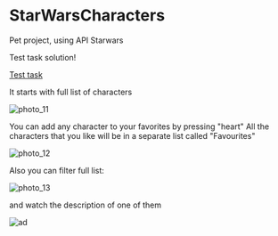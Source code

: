 # StarWarsCharacters
Pet project, using API Starwars

Test task solution!

[Test task](https://user-images.githubusercontent.com/72276469/156880603-cbeb45cc-e5e3-4141-802c-401f11dd30c0.jpg)

It starts with full list of characters

![photo_11](https://user-images.githubusercontent.com/72276469/159562265-e9741f92-60cd-4343-9923-a79c51661664.jpg)

You can add any character to your favorites by pressing "heart"
All the characters that you like will be in a separate list called "Favourites"

![photo_12](https://user-images.githubusercontent.com/72276469/159564887-4d36bd0c-41e9-48ab-92dd-9596f8c11a03.jpg)

Also you can filter full list:

![photo_13](https://user-images.githubusercontent.com/72276469/159565009-929a6b59-21cc-4b9b-85a2-308831b85352.jpg)

and watch the description of one of them

![ad](https://user-images.githubusercontent.com/72276469/159565358-df11fa98-f8dd-4fbe-8307-29e69f397b2f.jpg)

